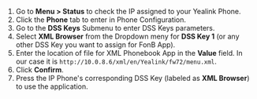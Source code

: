 1. Go to **Menu > Status** to check the IP assigned to your Yealink Phone.
2. Click the **Phone** tab to enter in Phone Configuration.
3. Go to the **DSS Keys** Submenu to enter DSS Keys parameters.
4. Select **XML Browser** from the Dropdown meny for **DSS Key 1** (or any other DSS Key you want to assign for FonB App).
5. Enter the location of file for XML Phonebook App in the **Value** field. In our case it is `http://10.0.8.6/xml/en/Yealink/fw72/menu.xml`.
6. Click **Confirm**.
7. Press the IP Phone's corresponding DSS Key (labeled as **XML Browser**) to use the application.
